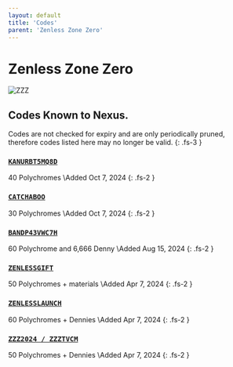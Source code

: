 ```yaml
---
layout: default
title: 'Codes'
parent: 'Zenless Zone Zero'
---
```


# Zenless Zone Zero

![ZZZ](https://cdn.discordapp.com/emojis/1264987656371310633.png)

## Codes Known to Nexus.

Codes are not checked for expiry and are only periodically pruned, therefore codes listed here may no longer be valid.
{: .fs-3 }

### [`KANURBT5MQ8D`](https://zenless.hoyoverse.com/redemption?code=KANURBT5MQ8D)

40 Polychromes \Added Oct 7, 2024
{: .fs-2 }

### [`CATCHABOO`](https://zenless.hoyoverse.com/redemption?code=CATCHABOO)

30 Polychromes \Added Oct 7, 2024
{: .fs-2 }

### [`BANDP43VWC7H`](https://zenless.hoyoverse.com/redemption?code=BANDP43VWC7H)

60 Polychrome and 6,666 Denny \Added Aug 15, 2024
{: .fs-2 }

### [`ZENLESSGIFT`](https://zenless.hoyoverse.com/redemption?code=ZENLESSGIFT)

50 Polychromes + materials \Added Apr 7, 2024
{: .fs-2 }

### [`ZENLESSLAUNCH`](https://zenless.hoyoverse.com/redemption?code=ZENLESSLAUNCH)

60 Polychromes + Dennies \Added Apr 7, 2024
{: .fs-2 }

### [`ZZZ2024 / ZZZTVCM`](https://zenless.hoyoverse.com/redemption?code=ZZZ2024%20%2F%20ZZZTVCM)

50 Polychromes + Dennies \Added Apr 7, 2024
{: .fs-2 }